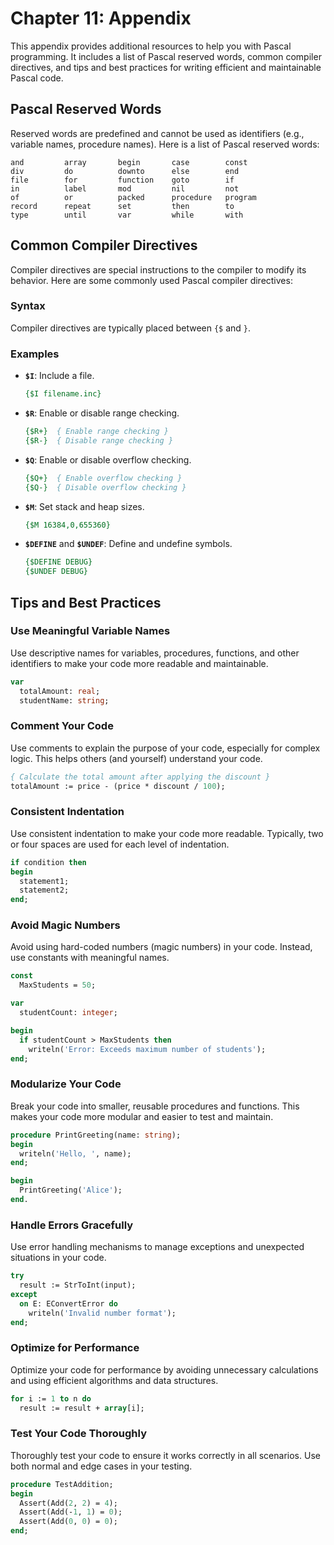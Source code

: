 # Chapter 11: Appendix

This appendix provides additional resources to help you with Pascal programming. It includes a list of Pascal reserved words, common compiler directives, and tips and best practices for writing efficient and maintainable Pascal code.

## Pascal Reserved Words

Reserved words are predefined and cannot be used as identifiers (e.g., variable names, procedure names). Here is a list of Pascal reserved words:

```text
and         array       begin       case        const
div         do          downto      else        end
file        for         function    goto        if
in          label       mod         nil         not
of          or          packed      procedure   program
record      repeat      set         then        to
type        until       var         while       with
```

## Common Compiler Directives

Compiler directives are special instructions to the compiler to modify its behavior. Here are some commonly used Pascal compiler directives:

### Syntax

Compiler directives are typically placed between `{$` and `}`.

### Examples

- **`$I`**: Include a file.
  ```pascal
  {$I filename.inc}
  ```

- **`$R`**: Enable or disable range checking.
  ```pascal
  {$R+}  { Enable range checking }
  {$R-}  { Disable range checking }
  ```

- **`$Q`**: Enable or disable overflow checking.
  ```pascal
  {$Q+}  { Enable overflow checking }
  {$Q-}  { Disable overflow checking }
  ```

- **`$M`**: Set stack and heap sizes.
  ```pascal
  {$M 16384,0,655360}
  ```

- **`$DEFINE`** and **`$UNDEF`**: Define and undefine symbols.
  ```pascal
  {$DEFINE DEBUG}
  {$UNDEF DEBUG}
  ```

## Tips and Best Practices

### Use Meaningful Variable Names

Use descriptive names for variables, procedures, functions, and other identifiers to make your code more readable and maintainable.

```pascal
var
  totalAmount: real;
  studentName: string;
```

### Comment Your Code

Use comments to explain the purpose of your code, especially for complex logic. This helps others (and yourself) understand your code.

```pascal
{ Calculate the total amount after applying the discount }
totalAmount := price - (price * discount / 100);
```

### Consistent Indentation

Use consistent indentation to make your code more readable. Typically, two or four spaces are used for each level of indentation.

```pascal
if condition then
begin
  statement1;
  statement2;
end;
```

### Avoid Magic Numbers

Avoid using hard-coded numbers (magic numbers) in your code. Instead, use constants with meaningful names.

```pascal
const
  MaxStudents = 50;

var
  studentCount: integer;

begin
  if studentCount > MaxStudents then
    writeln('Error: Exceeds maximum number of students');
end;
```

### Modularize Your Code

Break your code into smaller, reusable procedures and functions. This makes your code more modular and easier to test and maintain.

```pascal
procedure PrintGreeting(name: string);
begin
  writeln('Hello, ', name);
end;

begin
  PrintGreeting('Alice');
end.
```

### Handle Errors Gracefully

Use error handling mechanisms to manage exceptions and unexpected situations in your code.

```pascal
try
  result := StrToInt(input);
except
  on E: EConvertError do
    writeln('Invalid number format');
end;
```

### Optimize for Performance

Optimize your code for performance by avoiding unnecessary calculations and using efficient algorithms and data structures.

```pascal
for i := 1 to n do
  result := result + array[i];
```

### Test Your Code Thoroughly

Thoroughly test your code to ensure it works correctly in all scenarios. Use both normal and edge cases in your testing.

```pascal
procedure TestAddition;
begin
  Assert(Add(2, 2) = 4);
  Assert(Add(-1, 1) = 0);
  Assert(Add(0, 0) = 0);
end;
```
